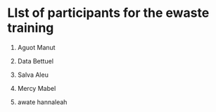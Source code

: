 # LIst of participants for the ewaste training

1. Aguot Manut

2. Data Bettuel

3. Salva Aleu

4. Mercy Mabel

5. awate hannaleah
